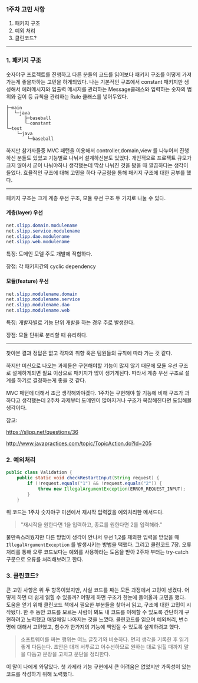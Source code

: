 ### 1주차 고민 사항

1. 패키지 구조
2. 예외 처리
3. 클린코드?

---

### 1. 패키지 구조

숫자야구 프로젝트를 진행하고 다른 분들의 코드를 읽어보다 패키지 구조를 어떻게 가져가는게 좋을까하는 고민을 하게되었다. 나는 기본적인 구조에서 constant 패키지만 생성해서 에러메시지와 입출력 메시지를 관리하는 Message클래스와 입력하는 숫자의 범위와 길이 등 규칙을 관리하는 Rule 클래스를 넣어두었다.

```
├─main
│  └─java
│      ├─baseball
│      └─constant
└─test
    └─java
        └─baseball
```

하지만 참가자들중 MVC 패턴을 이용해서 controller,domain,view 를 나누어서 진행하신 분들도 있었고 기능별로 나눠서 설계하신분도 있었다. 개인적으로 프로젝트 규모가 크지 않아서 굳이 나눠야하나 생각했는데 막상 나눠진 것을 봤을 때 깔끔하다는 생각이 들었다. 효율적인 구조에 대해 고민을 하다 구글링을 통해 패키지 구조에 대한 공부를 했다.

---

패키지 구조는 크게 계층 우선 구조, 모듈 우선 구조 두 가지로 나눌 수 있다.

#### 계층(layer) 우선

```java
net.slipp.domain.modulename
net.slipp.service.modulename
net.slipp.dao.modulename
net.slipp.web.modulename
```

특징: 도메인 모델 주도 개발에 적합하다.

장점: 각 패키지간의 cyclic dependency



#### 모듈(feature) 우선

```java
net.slipp.modulename.domain
net.slipp.modulename.service
net.slipp.modulename.dao
net.slipp.modulename.web
```

특징: 개발자별로 기능 단위 개발을 하는 경우 주로 발생한다.

장점: 모듈 단위로 분리할 때 유리하다.

---

찾아본 결과 정답은 없고 각자의 취향 혹은 팀원들의 규칙에 따라 가는 것 같다.

하지만 미션으로 나오는 과제들은 구현해야할 기능이 많지 않기 때문에 모듈 우선 구조로 설계하게되면 필요 이상으로 패키지가 많이 생기게된다. 따라서 계층 우선 구조로 설계를 하기로 결정하는게 좋을 것 같다.

MVC 패턴에 대해서 조금 생각해봐야겠다. 1주차는 구현해야 할 기능에 비해 구조가 과하다고 생각했는데 2주차 과제부터 도메인이 많아지거나 구조가 복잡해진다면 도입해볼 생각이다.

참고:

https://slipp.net/questions/36

 http://www.javapractices.com/topic/TopicAction.do?Id=205



### 2. 예외처리

```java
public class Validation {
	public static void checkRestartInput(String request) {
		if (!request.equals("1") && !request.equals("2")) {
			throw new IllegalArgumentException(ERROR_REQUEST_INPUT);
		}
	}
```

위 코드는 1주차 숫자야구 미션에서 재시작 입력값을 예외처리한 메서드다.

>  "재시작을 원한다면 1을 입력하고, 종료를 원한다면 2를 입력해라."

불만족스러웠지만 다른 방법이 생각이 안나서 우선 1,2를 제외한 입력을 받았을 때  `IllegalArgumentException` 를 발생시키는 방법을 택했다. 그리고 클린코드 7장. 오류 처리를 통해 오류 코드보다는 예외를 사용하라는 도움을 받아 2주차 부터는 try-catch 구문으로 오류를 처리해보려고 한다.



### 3. 클린코드?

큰 고민 사항은 위 두 항목이었지만, 사실 코드를 짜는 모든 과정에서 고민이 생겼다. 어떻게 하면 더 쉽게 읽힐 수 있을까? 어떻게 하면 구조가 한눈에 들어올까 고민을 했다. 도움을 얻기 위해 클린코드 책에서 필요한 부분들을 찾아서 읽고, 구조에 대한 고민이 시작됐다. 한 주 동안 코드를 모르는 사람이 봐도 내 코드를 이해할 수 있도록 간단하게 구현하려고 노력했고 매일매일 나아지는 것을 느꼈다. 클린코드를 읽으며 예외처리, 변수명에 대해서 고민했고, 함수가 한가지의 기능에 책임질 수 있도록 설계하려고 했다.

> 소프트웨어를 짜는 행위는 여느 글짓기와 비슷하다. 먼저 생각을 기록한 후 읽기 좋게 다듬는다. 초안은 대개 서투르고 어수선하므로 원하는 대로 읽힐 때까지 말을 다듬고 문장을 고치고 문단을 정리한다.

이 말이 나에게 와닿았다. 첫 과제라 기능 구현에서 큰 어려움은 없었지만 가독성이 있는 코드를 작성하기 위해 노력했다.











